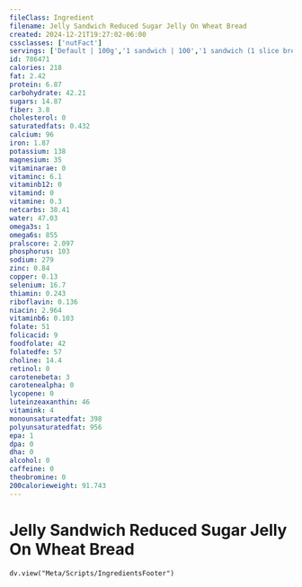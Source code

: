 ```yaml
---
fileClass: Ingredient
filename: Jelly Sandwich Reduced Sugar Jelly On Wheat Bread
created: 2024-12-21T19:27:02-06:00
cssclasses: ['nutFact']
servings: ['Default | 100g','1 sandwich | 100','1 sandwich (1 slice bread) | 50']
id: 786471
calories: 218
fat: 2.42
protein: 6.87
carbohydrate: 42.21
sugars: 14.87
fiber: 3.8
cholesterol: 0
saturatedfats: 0.432
calcium: 96
iron: 1.87
potassium: 138
magnesium: 35
vitaminarae: 0
vitaminc: 6.1
vitaminb12: 0
vitamind: 0
vitamine: 0.3
netcarbs: 38.41
water: 47.03
omega3s: 1
omega6s: 855
pralscore: 2.097
phosphorus: 103
sodium: 279
zinc: 0.84
copper: 0.13
selenium: 16.7
thiamin: 0.243
riboflavin: 0.136
niacin: 2.964
vitaminb6: 0.103
folate: 51
folicacid: 9
foodfolate: 42
folatedfe: 57
choline: 14.4
retinol: 0
carotenebeta: 3
carotenealpha: 0
lycopene: 0
luteinzeaxanthin: 46
vitamink: 4
monounsaturatedfat: 398
polyunsaturatedfat: 956
epa: 1
dpa: 0
dha: 0
alcohol: 0
caffeine: 0
theobromine: 0
200calorieweight: 91.743
---
```


# Jelly Sandwich Reduced Sugar Jelly On Wheat Bread

```dataviewjs
dv.view("Meta/Scripts/IngredientsFooter")
```